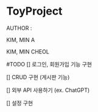 # ToyProject

AUTHOR : 

KIM, MIN A 

KIM, MIN CHEOL

#TODO
[] 로그인, 회원가입 기능 구현

[] CRUD 구현 (게시판 기능)

[] 외부 API 사용하기 (ex. ChatGPT)

[] 설정 구현
